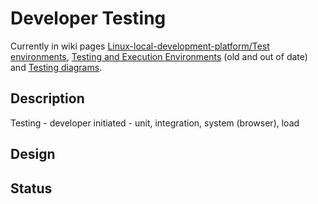 # Developer Testing
Currently in wiki pages [Linux-local-development-platform/Test environments](https://github.com/lago-morph/chiller/wiki/Linux-local-development-platform#test-environments), [Testing and Execution Environments](https://github.com/lago-morph/chiller/wiki/Testing-and-Execution-Environments) (old and out of date) and [Testing diagrams](https://github.com/lago-morph/chiller/wiki/Testing-diagrams).
## Description
Testing - developer initiated - unit, integration, system (browser), load

## Design
## Status
